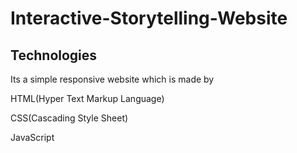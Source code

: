 # Interactive-Storytelling-Website

## Technologies
Its a simple responsive website which is made by

HTML(Hyper Text Markup Language)

CSS(Cascading Style Sheet)

JavaScript

